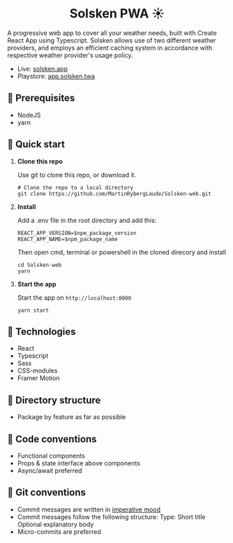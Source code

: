 <h1 align="center">
  Solsken PWA ☀️
</h1>
A progressive web app to cover all your weather needs, built with Create React App using Typescript.
Solsken allows use of two different weather providers, and employs an efficient caching system in accordance with respective weather provider's usage policy.

- Live: [solsken.app](https://solsken.app)
- Playstore: [app.solsken.twa](https://play.google.com/store/apps/details?id=app.solsken.twa)

## 📄 Prerequisites

- NodeJS
- yarn

## 🚀 Quick start

1.  **Clone this repo**

    Use git to clone this repo, or download it.

    ```shell
    # Clone the repo to a local directory
    git clone https://github.com/MartinRybergLaude/Solsken-web.git
    ```

2.  **Install**

    Add a .env file in the root directory and add this:

    ```shell
    REACT_APP_VERSION=$npm_package_version
    REACT_APP_NAME=$npm_package_name
    ```

    Then open cmd, terminal or powershell in the cloned direcory and install

    ```shell
    cd Solsken-web
    yarn
    ```

3.  **Start the app**

    Start the app on `http://localhost:8000`

    ```shell
    yarn start
    ```

## 🧐 Technologies

- React
- Typescript
- Sass
- CSS-modules
- Framer Motion

## 📁 Directory structure

- Package by feature as far as possible

## 📑 Code conventions

- Functional components
- Props & state interface above components
- Async/await preferred

## 📑 Git conventions

- Commit messages are written in <a href="https://en.wikipedia.org/wiki/Imperative_mood">imperative mood</a>
- Commit messages follow the following structure:
  Type: Short title
  Optional explanatory body
- Micro-commits are preferred

